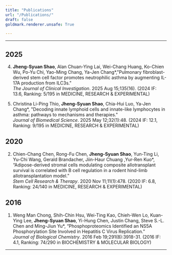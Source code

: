 ```yaml
---
title: "Publications"
url: "/Publications/"
draft: false
goldmark.renderer.unsafe: True

---
```


--- 
## 2025

4.	<div class="shao002"><strong>Jheng-Syuan Shao</strong>, Alan Chuan-Ying Lai, Wei-Chang Huang, Ko-Chien Wu, Po-Yu Chi, Yao-Ming Chang, Ya-Jen Chang*,"Pulmonary fibroblast-derived stem cell factor promotes neutrophilic asthma by augmenting IL-17A production from ILC3s."<br><em>The Journal of Clinical Investigation</em>. 2025 Aug 15;135(16). (2024 IF: 13.6, Ranking: 5/195 in MEDICINE, RESEARCH & EXPERIMENTAL) </div>

3.	Christina Li-Ping Thio, <strong>Jheng-Syuan Shao</strong>, Chia-Hui Luo, Ya-Jen Chang*, "Decoding innate lymphoid cells and innate-like lymphocytes in asthma: pathways to mechanisms and therapies."<br><em>Journal of Biomedical Science</em>. 2025 May 12;32(1):48. (2024 IF: 12.1, Ranking: 9/195 in MEDICINE, RESEARCH & EXPERIMENTAL)


## 2020

2.	Chien-Chang Chen, Rong-Fu Chen, <strong>Jheng-Syuan Shao</strong>, Yun-Ting Li, Yu-Chi Wang, Gerald Brandacher, Jiin-Haur Chuang ,Yur-Ren Kuo*, “Adipose-derived stromal cells modulating composite allotransplant survival is correlated with B cell regulation in a rodent hind-limb allotransplantation model.”<br><em>Stem Cell Research & Therapy</em>. 2020 Nov 11;11(1):478. (2020 IF: 6.8, Ranking: 24/140 in MEDICINE, RESEARCH & EXPERIMENTAL)


## 2016

1.	Weng Man Chong, Shih-Chin Hsu, Wei-Ting Kao, Chieh-Wen Lo, Kuan-Ying Lee, <strong>Jheng-Syuan Shao</strong>, Yi-Hung Chen, Justin Chang, Steve S.-L. Chen and Ming-Jiun Yu*, “Phosphoproteomics Identified an NS5A Phosphorylation Site Involved in Hepatitis C Virus Replication.”<br><em>Journal of Biological Chemistry</em>. 2016 Feb 19;291(8):3918-31. (2016 IF: 4.1, Ranking: 74/290 in BIOCHEMISTRY & MOLECULAR BIOLOGY)
---